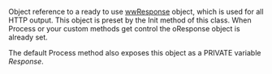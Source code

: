 ﻿Object reference to a ready to use [wwResponse](vfps://Topic/Class%20wwResponse) object, which is used for all HTTP output. This object is preset by the Init method of this class. When Process or your custom methods get control the oResponse object is already set.

The default Process method also exposes this object as a PRIVATE variable *Response*.
